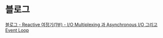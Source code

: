 # 블로그 

[블로그 - Reactive 여정기(1부) - I/O Multiplexing 과 Asynchronous I/O 그리고 Event Loop](https://kwj1270.tistory.com/entry/Reactive-%EC%97%AC%EC%A0%95%EA%B8%B01%EB%B6%80-IO-Multiplexing-%EA%B3%BC-Asynchronous-IO-%EA%B7%B8%EB%A6%AC%EA%B3%A0-Event-Loop)
